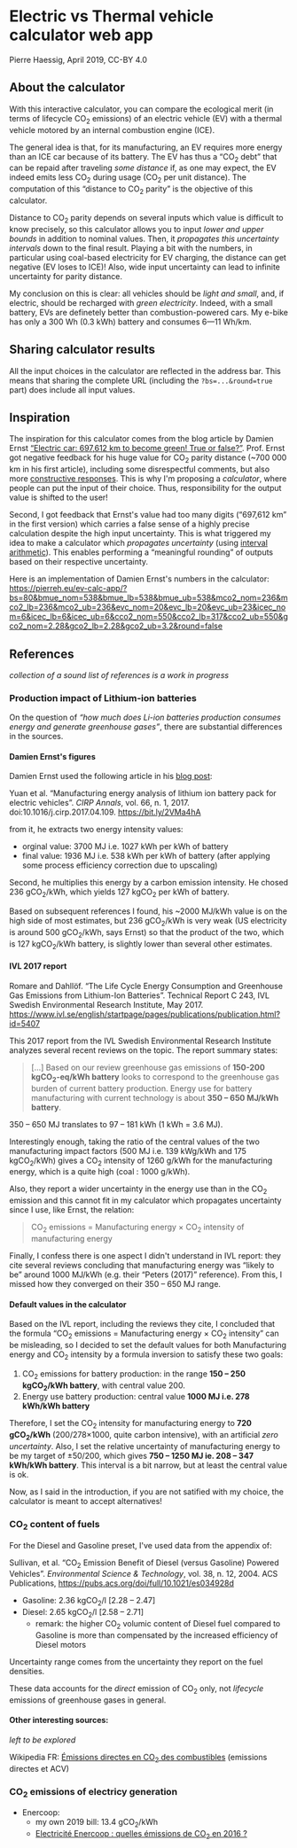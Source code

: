 # Electric vs Thermal vehicle calculator web app

Pierre Haessig, April 2019, CC-BY 4.0


## About the calculator

With this interactive calculator, you can compare the ecological merit
(in terms of lifecycle CO<sub>2</sub> emissions)
of an electric vehicle (EV) with a thermal vehicle
motored by an internal combustion engine (ICE).

The general idea is that, for its manufacturing,
an EV requires more energy than an ICE car because of its battery.
The EV has thus a “CO<sub>2</sub> debt” that can be repaid after traveling
*some distance* if, as one may expect, the EV indeed emits
less CO<sub>2</sub> during usage (CO<sub>2</sub> per unit distance).
The computation of this “distance to CO<sub>2</sub> parity” is the objective of
this calculator.

Distance to CO<sub>2</sub> parity depends on several inputs which value is difficult to
know precisely, so this calculator allows you to input
*lower and upper bounds* in addition to nominal values.
Then, it *propagates this uncertainty intervals* down to the final result.
Playing a bit with the numbers, in particular using coal-based electricity
for EV charging, the distance can get negative (EV loses to ICE)!
Also, wide input uncertainty can lead to infinite uncertainty
for parity distance.

My conclusion on this is clear: all vehicles should be *light and small*,
and, if electric, should be recharged with *green electricity*.
Indeed, with a small battery, EVs are definetely better than combustion-powered cars.
My e-bike has only a 300 Wh (0.3 kWh) battery and consumes 6—11 Wh/km.

## Sharing calculator results

All the input choices in the calculator are reflected in the address bar. This means that sharing the complete URL (including the `?bs=...&round=true` part) does include all input values.

## Inspiration

The inspiration for this calculator comes from the blog article by Damien Ernst
[“Electric car: 697,612 km to become green! True or false?”](http://blogs.ulg.ac.be/damien-ernst/electric-697612-km-to-become-green-true-or-false/).
Prof. Ernst got negative feedback for his huge value for CO<sub>2</sub> parity distance
(~700 000 km in his first article), including some disrespectful comments,
but also more [constructive responses](https://innovationorigins.com/correcting-misinformation-about-greenhouse-gas-emissions-of-electric-vehicles-auke-hoekstras-response-to-damien-ernsts-calculations/).
This is why I'm proposing a *calculator*,
where people can put the input of their choice.
Thus, responsibility for the output value is shifted to the user!

Second, I got feedback that Ernst's value had too many digits
(“697,612 km” in the first version)
which carries a false sense of a highly precise calculation despite the high input uncertainty.
This is what triggered my idea to make a calculator which *propagates
uncertainty* (using [interval arithmetic](https://en.wikipedia.org/wiki/Interval_arithmetic)).
This enables performing a “meaningful rounding” of outputs
based on their respective uncertainty.

Here is an implementation of Damien Ernst's numbers in the calculator:
https://pierreh.eu/ev-calc-app/?bs=80&bmue_nom=538&bmue_lb=538&bmue_ub=538&mco2_nom=236&mco2_lb=236&mco2_ub=236&evc_nom=20&evc_lb=20&evc_ub=23&icec_nom=6&icec_lb=6&icec_ub=6&cco2_nom=550&cco2_lb=317&cco2_ub=550&gco2_nom=2.28&gco2_lb=2.28&gco2_ub=3.2&round=false

## References

*collection of a sound list of references is a work in progress*

### Production impact of Lithium-ion batteries

On the question of *“how much does Li-ion batteries production consumes energy
and generate greenhouse gases”*, there are substantial differences in the sources.

#### Damien Ernst's figures

Damien Ernst used the following article in his [blog post](http://blogs.ulg.ac.be/damien-ernst/electric-697612-km-to-become-green-true-or-false/):

Yuan et al. “Manufacturing energy analysis of lithium ion battery pack for electric vehicles”.
*CIRP Annals*, vol. 66, n. 1, 2017. doi:10.1016/j.cirp.2017.04.109. https://bit.ly/2VMa4hA

from it, he extracts two energy intensity values:
* orginal value: 3700 MJ i.e. 1027 kWh per kWh of battery
* final value: 1936 MJ i.e. 538 kWh per kWh of battery (after applying some process efficiency correction due to upscaling)

Second, he multiplies this energy by a carbon emission intensity.
He chosed 236 gCO<sub>2</sub>/kWh, which yields 127 kgCO<sub>2</sub> per kWh of battery.

Based on subsequent references I found, his ~2000 MJ/kWh value
is on the high side of most estimates, but 236 gCO<sub>2</sub>/kWh is very weak
(US electricity is around 500 gCO<sub>2</sub>/kWh, says Ernst)
so that the product of the two, which is 127 kgCO<sub>2</sub>/kWh battery, is slightly lower than several other estimates.

#### IVL 2017 report

Romare and Dahllöf. “The Life Cycle Energy Consumption and Greenhouse Gas Emissions from Lithium-Ion Batteries”.
Technical Report C 243, IVL Swedish Environmental Research Institute, May 2017. https://www.ivl.se/english/startpage/pages/publications/publication.html?id=5407

This 2017 report from the IVL Swedish Environmental Research Institute
analyzes several recent reviews on the topic.
The report summary states:

> [...] Based on our review greenhouse gas emissions of
> **150-200 kgCO<sub>2</sub>-eq/kWh battery**
> looks to correspond to the greenhouse gas burden of current battery production.
> Energy use for battery manufacturing with current technology is about
> **350 – 650 MJ/kWh battery**.

350 – 650 MJ translates to 97 – 181 kWh (1 kWh = 3.6 MJ).

Interestingly enough, taking the ratio of the central values of the two manufacturing
impact factors (500 MJ i.e. 139 kWg/kWh and 175 kgCO<sub>2</sub>/kWh) gives a CO<sub>2</sub> intensity
of 1260 g/kWh for the manufacturing energy, which is a quite high (coal : 1000 g/kWh).

Also, they report a wider uncertainty in the energy use than in the CO<sub>2</sub> emission
and this cannot fit in my calculator which propagates uncertainty since I use,
like Ernst, the relation:

> CO<sub>2</sub> emissions = Manufacturing energy × CO<sub>2</sub> intensity of manufacturing energy

Finally, I confess there is one aspect I didn't understand in IVL report:
they cite several reviews concluding that manufacturing energy was “likely to be”
around 1000 MJ/kWh (e.g. their “Peters (2017)” reference).
From this, I missed how they converged on their 350 – 650 MJ range.

#### Default values in the calculator

Based on the IVL report, including the reviews they cite, I concluded that
the formula “CO<sub>2</sub> emissions = Manufacturing energy × CO<sub>2</sub> intensity” can be misleading,
so I decided to set the default values for both Manufacturing energy and CO<sub>2</sub> intensity by
a formula inversion to satisfy these two goals:

1. CO<sub>2</sub> emissions for battery production:
   in the range **150 – 250 kgCO<sub>2</sub>/kWh battery**, with central value 200.
2. Energy use battery production: central value **1000 MJ i.e. 278 kWh/kWh battery**

Therefore, I set the CO<sub>2</sub> intensity for manufacturing energy to **720 gCO<sub>2</sub>/kWh**
(200/278×1000, quite carbon intensive), with an artificial *zero uncertainty*.
Also, I set the relative uncertainty of manufacturing energy to be my target
of ±50/200, which gives **750 – 1250 MJ ie. 208 – 347 kWh/kWh battery**.
This interval is a bit narrow, but at least the central value is ok.

Now, as I said in the introduction, if you are not satified with my choice, the calculator is meant to accept alternatives!

### CO<sub>2</sub> content of fuels

For the Diesel and Gasoline preset, I've used data from the appendix of:

Sullivan, et al. “CO<sub>2</sub> Emission Benefit of Diesel (versus Gasoline) Powered Vehicles”.
*Environmental Science & Technology*, vol. 38, n. 12, 2004. ACS Publications, https://pubs.acs.org/doi/full/10.1021/es034928d

* Gasoline: 2.36 kgCO<sub>2</sub>/l [2.28 – 2.47]
* Diesel: 2.65 kgCO<sub>2</sub>/l [2.58 – 2.71]
  * remark: the higher CO<sub>2</sub> volumic content of Diesel fuel
    compared to Gasoline is more than compensated by the increased efficiency
    of Diesel motors

Uncertainty range comes from the uncertainty they report on the fuel densities.

These data accounts for the *direct* emission of CO<sub>2</sub> only,
not *lifecycle* emissions of greenhouse gases in general.

#### Other interesting sources:

*left to be explored*

Wikipedia FR: [Émissions directes en CO<sub>2</sub> des combustibles](https://fr.wikipedia.org/wiki/Empreinte_carbone#%C3%89missions_directes_en_CO2_des_combustibles) (emissions directes et ACV)

### CO<sub>2</sub> emissions of electricy generation

* Enercoop:
  * my own 2019 bill: 13.4 gCO<sub>2</sub>/kWh
  * [Electricité Enercoop : quelles émissions de CO<sub>2</sub> en 2016 ?](https://www.enercoop.fr/content/electricite-enercoop-quelles-emissions-de-co2-en-2016-0)
